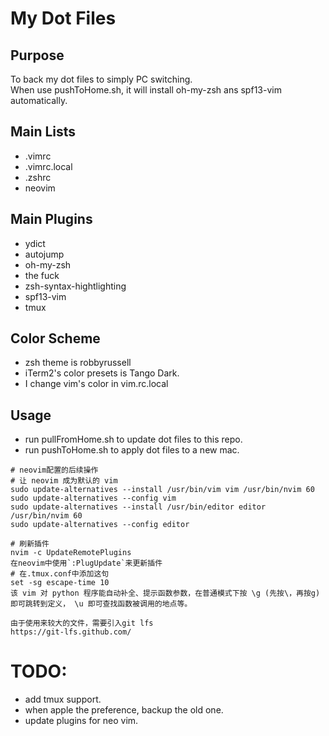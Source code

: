 # My Dot Files
## Purpose  
To back my dot files to simply PC switching.  
When use pushToHome.sh, it will install oh-my-zsh ans spf13-vim automatically.  

## Main Lists  
- .vimrc  
- .vimrc.local  
- .zshrc  
- neovim  
## Main Plugins  
- ydict  
- autojump  
- oh-my-zsh  
- the fuck  
- zsh-syntax-hightlighting  
- spf13-vim  
- tmux  
## Color Scheme  
- zsh theme is robbyrussell
- iTerm2's color presets is Tango Dark.  
- I change vim's color in vim.rc.local  
## Usage  
- run pullFromHome.sh to update dot files to this repo.  
- run pushToHome.sh to apply dot files to a new mac.  
```
# neovim配置的后续操作
# 让 neovim 成为默认的 vim
sudo update-alternatives --install /usr/bin/vim vim /usr/bin/nvim 60
sudo update-alternatives --config vim
sudo update-alternatives --install /usr/bin/editor editor /usr/bin/nvim 60
sudo update-alternatives --config editor
 
# 刷新插件
nvim -c UpdateRemotePlugins
在neovim中使用`:PlugUpdate`来更新插件
# 在.tmux.conf中添加这句
set -sg escape-time 10
该 vim 对 python 程序能自动补全、提示函数参数，在普通模式下按 \g (先按\，再按g) 即可跳转到定义， \u 即可查找函数被调用的地点等。

由于使用来较大的文件，需要引入git lfs
https://git-lfs.github.com/
```
# TODO:  
- add tmux support.
- when apple the preference, backup the old one.
- update plugins for neo vim.
